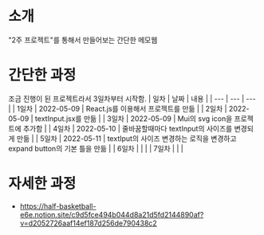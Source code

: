 # 소개
"2주 프로젝트"를 통해서 만들어보는 간단한 메모웹

# 간단한 과정
조금 진행이 된 프로젝트라서 3일차부터 시작함. 
| 일차 | 날짜 | 내용 |
| --- | --- | --- |
| 1일차 | 2022-05-09 | React.js를 이용해서 프로젝트를 만듦 |
| 2일차 | 2022-05-09 | textInput.jsx를 만듦 |
| 3일차 | 2022-05-09 | Mui의 svg icon을 프로젝트에 추가함 |
| 4일차 | 2022-05-10 | 줄바꿈할때마다 textInput의 사이즈를 변경되게 만듦 |
| 5일차 | 2022-05-11 | textIput의 사이즈 변경하는 로직을 변경하고 expand button의 기본 틀을 만듦 |
| 6일차 |  |  |
| 7일차 |  |  |

# 자세한 과정
 - https://half-basketball-e6e.notion.site/c9d5fce494b044d8a21d5fd2144890af?v=d2052726aaf14ef187d256de790438c2
